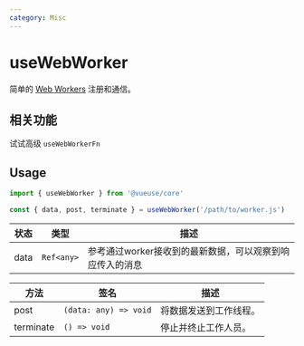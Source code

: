 ```yaml
---
category: Misc
---
```


# useWebWorker

简单的 [Web Workers](https://developer.mozilla.org/en-US/docs/Web/API/Web_Workers_API/Using_web_workers) 注册和通信。


## 相关功能

试试高级 `useWebWorkerFn`

## Usage

```js
import { useWebWorker } from '@vueuse/core'

const { data, post, terminate } = useWebWorker('/path/to/worker.js')
```

| 状态 | 类型       | 描述                                                                                          |
| ----- | ---------- | ---------------------------------------------------------------------------------------------------- |
| data  | `Ref<any>` | 参考通过worker接收到的最新数据，可以观察到响应传入的消息 |


| 方法    | 签名             | 描述                      |
| --------- | --------------------- | -------------------------------- |
| post      | `(data: any) => void` | 将数据发送到工作线程。 |
| terminate | `() => void`          | 停止并终止工作人员。 |
